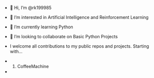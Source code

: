 - 👋 Hi, I’m @rk199985
- 👀 I’m interested in Artificial Intelligence and Reinforcement Learning
- 🌱 I’m currently learning Python
- 💞️ I’m looking to collaborate on Basic Python Projects

- I welcome all contributions to my public repos and projects. Starting with...
- 1. CoffeeMachine
- 

<!---
rk199985/rk199985 is a ✨ special ✨ repository because its `README.md` (this file) appears on your GitHub profile.
You can click the Preview link to take a look at your changes.
--->
